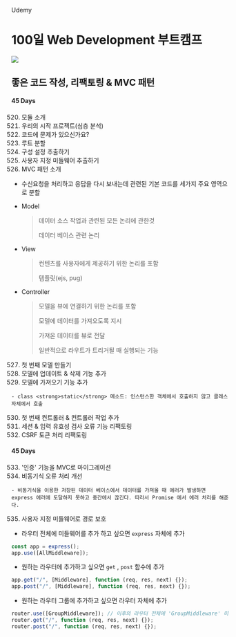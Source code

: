Udemy

# 100일 Web Development 부트캠프

[<img src="https://img.shields.io/badge/github-%23121011.svg?style=for-the-badge&logo=github&logoColor=white" />](https://github.com/academind/100-days-of-web-development/)

## 좋은 코드 작성, 리팩토링 & MVC 패턴

#### 45 Days

520. 모듈 소개
521. 우리의 시작 프로젝트(심층 분석)
522. 코드에 문제가 있으신가요?
523. 루트 분할
524. 구성 설정 추출하기
525. 사용자 지정 미들웨어 추출하기
526. MVC 패턴 소개

- 수신요청을 처리하고 응답을 다시 보내는데 관련된 기본 코드를 세가지 주요 영역으로 분할

- Model

  > 데이터 소스 작업과 관련된 모든 논리에 관한것
  >
  > 데이터 베이스 관련 논리

- View

  > 컨텐츠를 사용자에게 제공하기 위한 논리를 포함
  >
  > 템플릿(ejs, pug)

- Controller

  > 모델을 뷰에 연결하기 위한 논리를 포함
  >
  > 모델에 데이터를 가져오도록 지시
  >
  > 가져온 데이터를 뷰로 전달
  >
  > 일반적으로 라우트가 트리거될 때 실행되는 기능

527. 첫 번째 모델 만들기
528. 모델에 업데이트 & 삭제 기능 추가
529. 모델에 가져오기 기능 추가


    - class <strong>static</strong> 메소드: 인스턴스한 객체에서 호출하지 않고 클래스 자체에서 호출

530. 첫 번째 컨트롤러 & 컨트롤러 작업 추가
531. 세션 & 입력 유효성 검사 오류 기능 리팩토링
532. CSRF 토큰 처리 리팩토링

#### 45 Days

533. '인증' 기능을 MVC로 마이그레이션
534. 비동기식 오류 처리 개선


    - 비동기식을 이용한 저장된 데이터 베이스에서 데이터를 가져올 때 에러가 발생하면 express 에러에 도달하지 못하고 중간에서 끊긴다. 따라서 Promise 에서 에러 처리를 해준다.

535. 사용자 지정 미들웨어로 경로 보호

- 라우터 전체에 미들웨어를 추가 하고 싶으면 `express` 자체에 추가

```javascript
const app = express();
app.use([AllMiddleware]);
```

- 원하는 라우터에 추가하고 싶으면 `get` , `post` 함수에 추가

```javascript
app.get("/", [Middleware], function (req, res, next) {});
app.post("/", [Middleware], function (req, res, next) {});
```

- 원하는 라우터 그룹에 추가하고 싶으면 라우터 자체에 추가

```javascript
router.use([GroupMiddleware]); // 이후의 라우터 전체에 'GroupMiddleware' 미들웨어가 추가된다.
router.get("/", function (req, res, next) {});
router.post("/", function (req, res, next) {});
```
